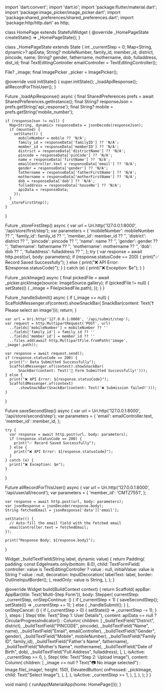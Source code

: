 import 'dart:convert';
import 'dart:io';
import 'package:flutter/material.dart';
import 'package:image_picker/image_picker.dart';
import 'package:shared_preferences/shared_preferences.dart';
import 'package:http/http.dart' as http;

class HomePage extends StatefulWidget {
@override
\_HomePageState createState() => \_HomePageState();
}

class \_HomePageState extends State<HomePage> {
int \_currentStep = 0;
Map<String, dynamic>? apiData;
String? mobileNumber, family_id, member_id, district, pincode, name;
String? gender, fathername, mothername, dob, fulladdress, dist_id;
final TextEditingController emailController = TextEditingController();

File? \_image;
final ImagePicker \_picker = ImagePicker();

@override
void initState() {
super.initState();
\_loadApiResponse();
allRecordForThisUser();
}

Future<void> \_loadApiResponse() async {
final SharedPreferences prefs = await SharedPreferences.getInstance();
final String? responseJson = prefs.getString('api_response');
final String? mobile = prefs.getString('mobile_number');

    if (responseJson != null) {
      Map<String, dynamic> responseData = jsonDecode(responseJson);
      if (mounted) {
        setState(() {
          mobileNumber = mobile ?? 'N/A';
          family_id = responseData['familyID'] ?? 'N/A';
          member_id = responseData['memberID'] ?? 'N/A';
          district = responseData['districtName'] ?? 'N/A';
          pincode = responseData['pinCode'] ?? 'N/A';
          name = responseData['firstName'] ?? 'N/A';
          emailController.text = responseData['email'] ?? 'N/A';
          gender = responseData['gender'] ?? 'N/A';
          fathername = responseData['fatherFirstName'] ?? 'N/A';
          mothername = responseData['motherFirstName'] ?? 'N/A';
          dob = responseData['dob'] ?? 'N/A';
          fulladdress = responseData['houseNo'] ?? 'N/A';
          apiData = responseData;
        });
      }
      _storeFirstStep();
    }

}

Future<void> \_storeFirstStep() async {
var url = Uri.http('127.0.0.1:8000', '/api/store/first/step');
var parameters = {
'mobileNumber': mobileNumber ?? '',
'family_id': family_id ?? '',
'member_id': member_id ?? '',
'district': district ?? '',
'pincode': pincode ?? '',
'name': name ?? '',
'gender': gender ?? '',
'fathername': fathername ?? '',
'mothername': mothername ?? '',
'dob': dob ?? '',
'fulladdress': fulladdress ?? '',
};
try {
var response = await http.post(url, body: parameters);
if (response.statusCode == 200) {
print("✅ Record Saved Successfully");
} else {
print("❌ API Error: ${response.statusCode}");
}
} catch (e) {
print("❌ Exception: $e");
}
}

Future<void> \_pickImage() async {
final pickedFile = await \_picker.pickImage(source: ImageSource.gallery);
if (pickedFile != null) {
setState(() {
\_image = File(pickedFile.path);
});
}
}

Future<void> \_handleSubmit() async {
if (\_image == null) {
ScaffoldMessenger.of(context).showSnackBar(
SnackBar(content: Text('❗ Please select an image')));
return;
}

    var url = Uri.http('127.0.0.1:8000', '/api/submit/step');
    var request = http.MultipartRequest('POST', url)
      ..fields['mobileNumber'] = mobileNumber ?? ''
      ..fields['family_id'] = family_id ?? ''
      ..fields['member_id'] = member_id ?? ''
      ..files.add(await http.MultipartFile.fromPath('image', _image!.path));

    var response = await request.send();
    if (response.statusCode == 200) {
      print("✅ Data Submitted Successfully");
      ScaffoldMessenger.of(context).showSnackBar(
          SnackBar(content: Text('🎉 Form Submitted Successfully!')));
    } else {
      print("❌ API Error: ${response.statusCode}");
      ScaffoldMessenger.of(context)
          .showSnackBar(SnackBar(content: Text('❌ Submission failed!')));
    }

}

Future<void> saveSecondStep() async {
var url = Uri.http('127.0.0.1:8000', '/api/store/second/step');
var parameters = {
'email': emailController.text,
'member_id': member_id,
};

    try {
      var response = await http.post(url, body: parameters);
      if (response.statusCode == 200) {
        print("✅ Record Saved Successfully");
      } else {
        print("❌ API Error: ${response.statusCode}");
      }
    } catch (e) {
      print("❌ Exception: $e");
    }

}

Future<void> allRecordForThisUser() async {
var url = Uri.http('127.0.0.1:8000', '/api/user/all/record');
var parameters = {
'member_id': 'CMTZ7551',
};

    var response = await http.post(url, body: parameters);
    var jsonResponse = jsonDecode(response.body);
    String fetchedEmail = jsonResponse['data']['email'];

    setState(() {
      // Auto-fill the email field with the fetched email
      emailController.text = fetchedEmail;
    });

    print("Response Body: ${response.body}");

}

Widget \_buildTextField(String label, dynamic value) {
return Padding(
padding: const EdgeInsets.only(bottom: 8.0),
child: TextFormField(
controller: value is TextEditingController ? value : null,
initialValue: value is String ? value : null,
decoration: InputDecoration(
labelText: label,
border: OutlineInputBorder(),
),
readOnly: value is String,
),
);
}

@override
Widget build(BuildContext context) {
return Scaffold(
appBar: AppBar(title: Text('Multi-Step Form')),
body: Stepper(
currentStep: \_currentStep,
onStepContinue: () {
if (\_currentStep < 1) {
saveSecondStep();
setState(() => \_currentStep += 1);
} else {
\_handleSubmit();
}
},
onStepCancel: () {
if (\_currentStep > 0) {
setState(() => \_currentStep -= 1);
}
},
steps: [
Step(
title: Text("Step 1: User Details"),
content: apiData == null
? CircularProgressIndicator()
: Column(
children: [
_buildTextField("District", district),
_buildTextField("PINCODE", pincode),
_buildTextField("Name", name),
_buildTextField("Email", emailController),
_buildTextField("Gender", gender),
_buildTextField("Mobile", mobileNumber),
_buildTextField("Family ID", family_id),
_buildTextField("Father's Name", fathername),
_buildTextField("Mother's Name", mothername),
_buildTextField("Date of Birth", dob),
_buildTextField("Full Address", fulladdress),
],
),
isActive: \_currentStep >= 0,
),
Step(
title: Text("Step 2: Upload Image"),
content: Column(
children: [
_image == null
? Text("📷 No image selected")
: Image.file(_image!, height: 150),
ElevatedButton(
onPressed: _pickImage,
child: Text("Select Image"),
),
],
),
isActive: \_currentStep >= 1,
),
],
),
);
}
}

void main() {
runApp(MaterialApp(home: HomePage()));
}

